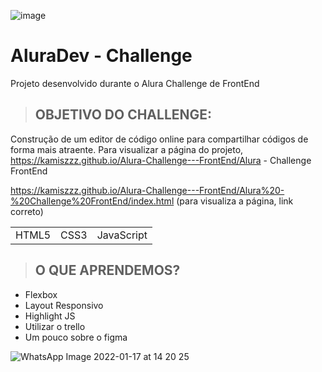 ![image](https://user-images.githubusercontent.com/93733085/149209718-2f8d6809-4ead-465a-b25b-8597c413d793.png)
# AluraDev - Challenge
Projeto desenvolvido durante o Alura Challenge de FrontEnd 
>## OBJETIVO DO CHALLENGE:
Construção de um editor de código online para compartilhar códigos de forma mais atraente.
Para visualizar a página do projeto, https://kamiszzz.github.io/Alura-Challenge---FrontEnd/Alura - Challenge FrontEnd

https://kamiszzz.github.io/Alura-Challenge---FrontEnd/Alura%20-%20Challenge%20FrontEnd/index.html (para visualiza a página, link correto)
<table>
 <tr>
  <td>HTML5</td>
  <td>CSS3</td>
  <td>JavaScript</td>
  </tr> 
</table>

>## O QUE APRENDEMOS?
+ Flexbox 
+ Layout Responsivo 
+ Highlight JS  
+ Utilizar o trello 
+ Um pouco sobre o figma




![WhatsApp Image 2022-01-17 at 14 20 25](https://user-images.githubusercontent.com/93733085/149814024-229fe2f5-b408-435a-95f6-e1e784db81dd.jpeg)
